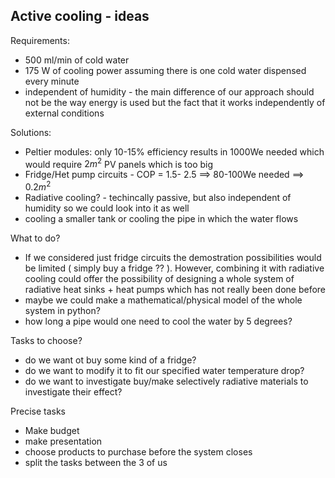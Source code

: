 ## Active cooling - ideas

Requirements:

- 500 ml/min of cold water
- 175 W of cooling power assuming there is one cold water dispensed every minute
- independent of humidity - the main difference of our approach should not be the way energy is used but the fact that it works independently of external conditions

Solutions:

 - Peltier modules: only 10-15% efficiency results in 1000We needed which would require $2m^2$ PV panels which is too big
 - Fridge/Het pump circuits - COP = 1.5- 2.5 ==> 80-100We needed ==> $0.2m^2$
 - Radiative cooling? - techincally passive, but also independent of humidity so we could look into it as well
 - cooling a smaller tank or cooling the pipe in which the water flows

What to do?
- If we considered just fridge circuits the demostration possibilities would be limited ( simply buy a fridge ?? ). However, combining it with radiative cooling could offer the possibility of designing a whole system of radiative heat sinks + heat pumps which has not really been done before
- maybe we could make a mathematical/physical model of the whole system in python?
- how long a pipe would one need to cool the water by 5 degrees?


Tasks to choose?
- do we want ot buy some kind of a fridge?
- do we want to modify it to fit our specified water temperature drop?
- do we want to investigate buy/make selectively radiative materials to investigate their effect?

Precise tasks
- Make budget
- make presentation
- choose products to purchase before the system closes
- split the tasks between the 3 of us
